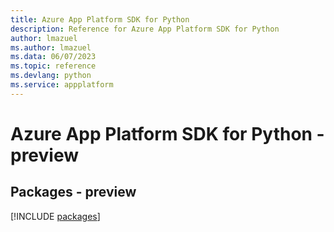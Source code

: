 ```yaml
---
title: Azure App Platform SDK for Python
description: Reference for Azure App Platform SDK for Python
author: lmazuel
ms.author: lmazuel
ms.data: 06/07/2023
ms.topic: reference
ms.devlang: python
ms.service: appplatform
---
```

# Azure App Platform SDK for Python - preview
## Packages - preview
[!INCLUDE [packages](app-platform-index.md)]